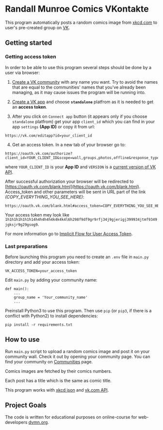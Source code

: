 # Randall Munroe Comics VKontakte
 This program automatically posts a random comics image from [xkcd.com](https://xkcd.com) to user's pre-created group on [VK](https://vk.com/about).
 
## Getting started

### Getting access token

In order to be able to use this program several steps should be done by a user via browser:

1. [Create a VK community](https://vk.com/groups?w=groups_create) with any name you want. Try to avoid the names that are equal to the communities' names that you've already been managing, as it may cause issues the program will be running into.

2. [Create a VK app](https://vk.com/editapp?act=create) and choose **`standalone`** platfrom as it is needed to get an **access token**.

3. After you click on `Connect app` button (it appears only if you choose `standalone` platfrom) get your app `client_id` which you can find in your app `settings` **(App ID)** or copy it from url:
```
https://vk.com/editapp?id=your_client_id
```  

4. Get an access token. In a new tab of your browser go to:
```
https://oauth.vk.com/authorize?client_id=YOUR_CLIENT_ID&scope=wall,groups,photos,offline&response_type=token&v=VERSION
```
where `YOUR_CLIENT_ID` is your **App ID** and `VERSION` is a [current version of VK API](https://vk.com/dev/versions).

After successful authorization your browser will be redirected to [https://oauth.vk.com/blank.html](https://oauth.vk.com/blank.html). Access_token and other parameters will be sent in URL part of the link _(COPY_EVERYTHING_YOU_SEE_HERE)_:
```
https://oauth.vk.com/blank.html#access_token=COPY_EVERYTHING_YOU_SEE_HERE&expires_in=0&user_id=USER_ID
```
Your access token mey look like `1h1h1h1h1h1h14h4h4h4h4k4k4k4l6h298f9df9gr9rfj34j9gjerigj399934jtmf9349jgksjr9g29gsog9`.

For more information go to [Implicit Flow for User Access Token](https://vk.com/dev/implicit_flow_user).


### Last preparations
Before launching this program you need to create an `.env` file in `main.py` directory and add your access token:
```
VK_ACCESS_TOKEN=your_access_token
```

Edit `main.py` by adding your community name:
```
def main():
    ...
    group_name = 'Your_community_name'
    ...
```

Preinstall Python3 to use this program.
Then use `pip` (or `pip3`, if there is a conflict with Python2) to install dependencies:
```
pip install -r requirements.txt
```

## How to use
Run `main.py` script to upload a random comics image and post it on your community wall. Check it out by opening your community page.
You can find your community on [Communities](https://vk.com/groups) page.

Comics images are fetched by their comics numbers.

Each post has a title which is the same as comic title.

This program works with [xkcd json](https://xkcd.com/json.html) and [vk.com API](https://vk.com/dev).

## Project Goals

The code is written for educational purposes on online-course for web-developers [dvmn.org](https://dvmn.org/).

